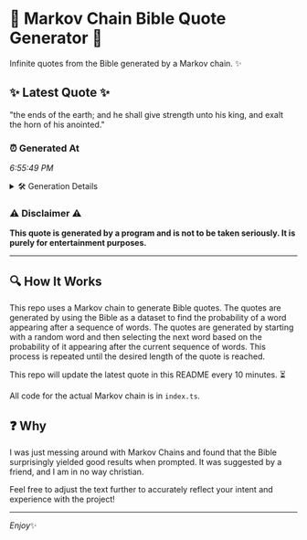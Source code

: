 # 📖 Markov Chain Bible Quote Generator 📖

Infinite quotes from the Bible generated by a Markov chain. ✨

## ✨ Latest Quote ✨
"the ends of the earth; and he shall give strength unto his king, and exalt the horn of his anointed."

### ⏰ Generated At
*6:55:49 PM*

<details>
    <summary>🛠️ Generation Details</summary>
    <p>
        <strong>🌱 Seed:</strong> the<br>
        <strong>🔄 Iterations:</strong> 19<br>
        <strong>📜 Context History:</strong><br>[ the ]: ends<br>[ the, ends ]: of<br>[ the, ends, of ]: the<br>[ the, ends, of, the ]: earth;<br>[ the, ends, of, the, earth; ]: and<br>[ the, ends, of, the, earth;, and ]: he<br>[ ends, of, the, earth;, and, he ]: shall<br>[ of, the, earth;, and, he, shall ]: give<br>[ the, earth;, and, he, shall, give ]: strength<br>[ earth;, and, he, shall, give, strength ]: unto<br>[ and, he, shall, give, strength, unto ]: his<br>[ he, shall, give, strength, unto, his ]: king,<br>[ shall, give, strength, unto, his, king, ]: and<br>[ give, strength, unto, his, king,, and ]: exalt<br>[ strength, unto, his, king,, and, exalt ]: the<br>[ unto, his, king,, and, exalt, the ]: horn<br>[ his, king,, and, exalt, the, horn ]: of<br>[ king,, and, exalt, the, horn, of ]: his<br>[ and, exalt, the, horn, of, his ]: anointed.<br>
    </p>
</details>

### ⚠️ Disclaimer ⚠️
**This quote is generated by a program and is not to be taken seriously. It is purely for entertainment purposes.**

---

## 🔍 How It Works

This repo uses a Markov chain to generate Bible quotes. The quotes are generated by using the Bible as a dataset to find the probability of a word appearing after a sequence of words. The quotes are generated by starting with a random word and then selecting the next word based on the probability of it appearing after the current sequence of words. This process is repeated until the desired length of the quote is reached.

This repo will update the latest quote in this README every 10 minutes. ⏳

All code for the actual Markov chain is in `index.ts`.

## ❓ Why

I was just messing around with Markov Chains and found that the Bible surprisingly yielded good results when prompted. 
It was suggested by a friend, and I am in no way christian.

Feel free to adjust the text further to accurately reflect your intent and experience with the project!

---

*Enjoy*✨
